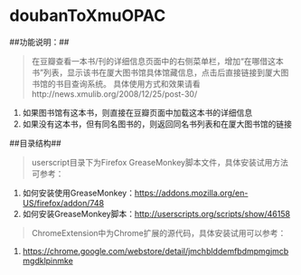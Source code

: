 doubanToXmuOPAC
===============
##功能说明：##
>在豆瓣查看一本书/刊的详细信息页面中的右侧菜单栏，增加“在哪借这本书”列表，显示该书在厦大图书馆具体馆藏信息，点击后直接链接到厦大图书馆的书目查询系统。
>具体使用方式和效果请看http://news.xmulib.org/2008/12/25/post-30/ 

1. 如果图书馆有这本书，则直接在豆瓣页面中加载这本书的详细信息 
2. 如果没有这本书，但有同名图书的，则返回同名书列表和在厦大图书馆的链接 

##目录结构##
>userscript目录下为Firefox GreaseMonkey脚本文件，具体安装试用方法可参考：

1. 如何安装使用GreaseMonkey：https://addons.mozilla.org/en-US/firefox/addon/748 
2. 如何安装GreaseMonkey脚本：http://userscripts.org/scripts/show/46158 

>ChromeExtension中为Chrome扩展的源代码，具体安装试用可以参考：

1. https://chrome.google.com/webstore/detail/jmchblddemfbdmpmgjmcbmgdklpinmke 


